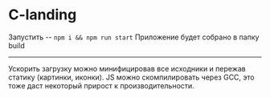# C-landing
Запустить -- `npm i && npm run start`
Приложение будет собрано в папку build

----------
Ускорить загрузку можно минифицировав все исходники и пережав статику (картинки, иконки). JS можно скомпилировать через GCC, это тоже даст некоторый прирост к производительности.
